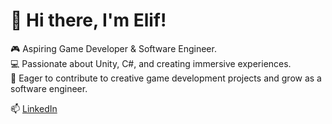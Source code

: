 # 👋 Hi there, I'm Elif!

🎮 Aspiring Game Developer & Software Engineer.  
💻 Passionate about Unity, C#, and creating immersive experiences.  
🚀 Eager to contribute to creative game development projects and grow as a software engineer.

📫 [LinkedIn](https://www.linkedin.com/in/ayselifcelik)
